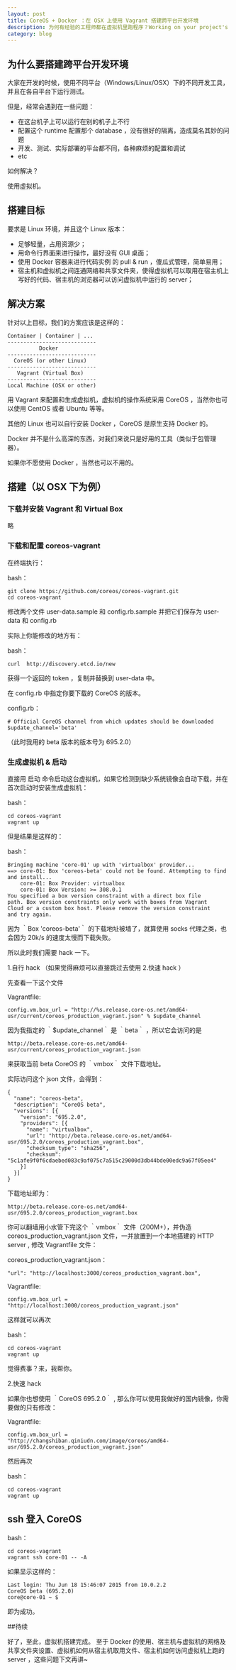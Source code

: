 ```yaml
---
layout: post
title: CoreOS + Docker ：在 OSX 上使用 Vagrant 搭建跨平台开发环境
description: 为何有经验的工程师都在虚拟机里跑程序？Working on your project's files on your host machine, but use the resources in the guest machine to compile or run your project.
category: blog
---
```


## 为什么要搭建跨平台开发环境

大家在开发的时候，使用不同平台（Windows/Linux/OSX）下的不同开发工具，并且在各自平台下运行测试。

但是，经常会遇到在一些问题：

+ 在这台机子上可以运行在别的机子上不行
+ 配置这个 runtime 配置那个 database ，没有很好的隔离，造成莫名其妙的问题
+ 开发、测试、实际部署的平台都不同，各种麻烦的配置和调试
+ etc

如何解决？

使用虚拟机。


## 搭建目标

要求是 Linux 环境，并且这个 Linux 版本：

+ 足够轻量，占用资源少；
+ 用命令行界面来进行操作，最好没有 GUI 桌面；
+ 使用 Docker 容器来进行代码实例 的 pull & run ，傻瓜式管理，简单易用；
+ 宿主机和虚拟机之间连通网络和共享文件夹，使得虚拟机可以取用在宿主机上写好的代码、宿主机的浏览器可以访问虚拟机中运行的 server；


## 解决方案

针对以上目标，我们的方案应该是这样的：

```
Container | Container | ... 
----------------------------
          Docker
----------------------------
  CoreOS (or other Linux)
---------------------------- 
   Vagrant (Virtual Box) 
---------------------------- 
Local Machine (OSX or other)
```

用 Vagrant 来配置和生成虚拟机，虚拟机的操作系统采用 CoreOS ，当然你也可以使用 CentOS 或者 Ubuntu 等等。

其他的 Linux 也可以自行安装 Docker ，CoreOS 是原生支持 Docker 的。

Docker 并不是什么高深的东西，对我们来说只是好用的工具（类似于包管理器）。

如果你不愿使用 Docker ，当然也可以不用的。


## 搭建（以 OSX 下为例）

### 下载并安装 Vagrant 和 Virtual Box

略

### 下载和配置 coreos-vagrant

在终端执行：

bash：

```
git clone https://github.com/coreos/coreos-vagrant.git
cd coreos-vagrant
```

修改两个文件 user-data.sample 和 config.rb.sample
并把它们保存为 user-data 和 config.rb

实际上你能修改的地方有：

bash：

```
curl  http://discovery.etcd.io/new
```

获得一个返回的 token ，复制并替换到 user-data 中。

在 config.rb 中指定你要下载的 CoreOS 的版本。

config.rb：

```
# Official CoreOS channel from which updates should be downloaded
$update_channel='beta'
```

（此时我用的 beta 版本的版本号为 695.2.0）

### 生成虚拟机 & 启动

直接用 启动 命令启动这台虚拟机，如果它检测到缺少系统镜像会自动下载，并在首次启动时安装生成虚拟机：

bash：

```
cd coreos-vagrant
vagrant up
```

但是结果是这样的：

bash：

```
Bringing machine 'core-01' up with 'virtualbox' provider...
==> core-01: Box 'coreos-beta' could not be found. Attempting to find and install...
    core-01: Box Provider: virtualbox
    core-01: Box Version: >= 308.0.1
You specified a box version constraint with a direct box file
path. Box version constraints only work with boxes from Vagrant
Cloud or a custom box host. Please remove the version constraint
and try again.
```

因为 ｀Box 'coreos-beta'｀ 的下载地址被墙了，就算使用 socks 代理之类，也会因为 20k/s 的速度太慢而下载失败。

所以此时我们需要 hack 一下。

1.自行 hack （如果觉得麻烦可以直接跳过去使用 2.快速 hack ）

先查看一下这个文件

Vagrantfile:

```
config.vm.box_url = "http://%s.release.core-os.net/amd64-usr/current/coreos_production_vagrant.json" % $update_channel
```

因为我指定的 ｀$update_channel｀ 是 ｀beta｀ ，所以它会访问的是

```
http://beta.release.core-os.net/amd64-usr/current/coreos_production_vagrant.json
```

来获取当前 beta CoreOS 的 ｀vmbox｀ 文件下载地址。


实际访问这个 json 文件，会得到：

```
{
  "name": "coreos-beta",
  "description": "CoreOS beta",
  "versions": [{
    "version": "695.2.0",
    "providers": [{
      "name": "virtualbox",
      "url": "http://beta.release.core-os.net/amd64-usr/695.2.0/coreos_production_vagrant.box",
      "checksum_type": "sha256",
      "checksum": "5c1afe9f0f6cdaebed083c9af075c7a515c29000d3db44bde00edc9a67f05ee4"
    }]
  }]
}
```

下载地址即为：

```
http://beta.release.core-os.net/amd64-usr/695.2.0/coreos_production_vagrant.box
```

你可以翻墙用小水管下完这个 ｀vmbox｀ 文件（200M+），并伪造 coreos_production_vagrant.json 文件，一并放置到一个本地搭建的 HTTP server , 修改 Vagrantfile 文件：


coreos_production_vagrant.json：

```
"url": "http://localhost:3000/coreos_production_vagrant.box",
```

Vagrantfile:

```
config.vm.box_url = "http://localhost:3000/coreos_production_vagrant.json"
```

这样就可以再次

bash：

```
cd coreos-vagrant
vagrant up
```

觉得费事？来，我帮你。

2.快速 hack

如果你也想使用 ｀CoreOS 695.2.0｀ , 那么你可以使用我做好的国内镜像，你需要做的只有修改：

Vagrantfile:

```
config.vm.box_url = "http://changshiban.qiniudn.com/image/coreos/amd64-usr/695.2.0/coreos_production_vagrant.json"
```
然后再次

bash：

```
cd coreos-vagrant
vagrant up
```

## ssh 登入 CoreOS

bash：

```
cd coreos-vagrant
vagrant ssh core-01 -- -A
```

如果显示这样的：

```
Last login: Thu Jun 18 15:46:07 2015 from 10.0.2.2
CoreOS beta (695.2.0)
core@core-01 ~ $ 
```
即为成功。

##待续

好了，至此，虚拟机搭建完成。
至于 Docker 的使用、宿主机与虚拟机的网络及共享文件夹设置、虚拟机如何从宿主机取用文件、宿主机如何访问虚拟机上跑的 server ，这些问题下文再讲~


